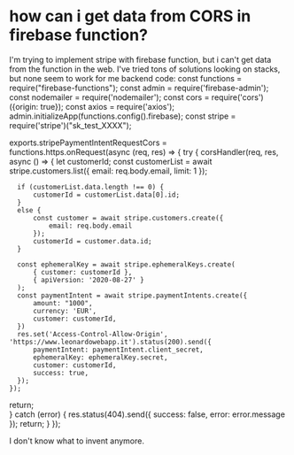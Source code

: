 
# how can i get data from CORS in firebase function?

I'm trying to implement stripe with firebase function, but i can't get data from the function in the web.
I've tried tons of solutions looking on stacks, but none seem to work for me
backend code:
const functions = require("firebase-functions");
const admin = require('firebase-admin');
const nodemailer = require('nodemailer');
const cors = require('cors')({origin: true});
const axios = require('axios');
admin.initializeApp(functions.config().firebase);
const stripe = require('stripe')("sk_test_XXXX");

exports.stripePaymentIntentRequestCors = functions.https.onRequest(async (req, res) => {
  try {
    corsHandler(req, res, async () => {
      let customerId;
      const customerList = await stripe.customers.list({
          email: req.body.email,
          limit: 1
      });
              
      if (customerList.data.length !== 0) {
          customerId = customerList.data[0].id;
      }
      else {
          const customer = await stripe.customers.create({
              email: req.body.email
          });
          customerId = customer.data.id;
      }

      const ephemeralKey = await stripe.ephemeralKeys.create(
          { customer: customerId },
          { apiVersion: '2020-08-27' }
      );
      const paymentIntent = await stripe.paymentIntents.create({
          amount: "1000",
          currency: 'EUR',
          customer: customerId,
      })
      res.set('Access-Control-Allow-Origin', 'https://www.leonardowebapp.it').status(200).send({
          paymentIntent: paymentIntent.client_secret,
          ephemeralKey: ephemeralKey.secret,
          customer: customerId,
          success: true,
      });
    });
  return;     
  } catch (error) {
      res.status(404).send({ success: false, error: error.message });
      return;
  }
});

I don't know what to invent anymore.

        
